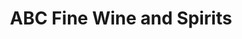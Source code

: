 ---
title: "ABC Fine Wine and Spirits"
url: /vero-beach/abc-fine-wine-and-spirits/
shop: Spirituosen
---